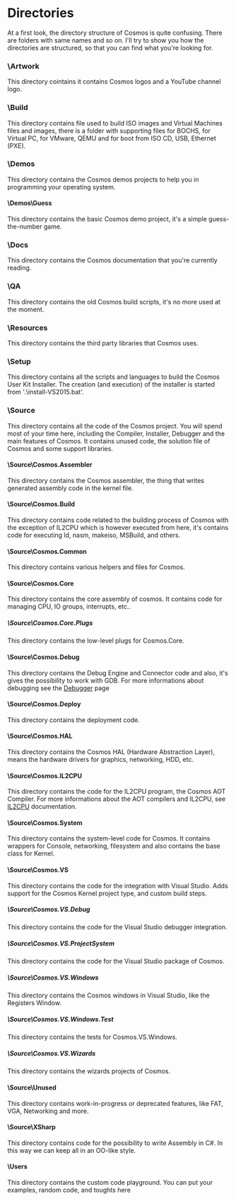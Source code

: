 

# Directories

At a first look, the directory structure of Cosmos is quite confusing. There are folders with same names and so on. I'll try to show you how the directories are structured, so that you can find what you're looking for.

### \Artwork

This directory cointains it contains Cosmos logos and a YouTube channel logo.

### \Build

This directory contains file used to build ISO images and Virtual Machines files and images, there is a folder with supporting files for BOCHS, for Virtual PC, for VMware, QEMU and for boot from ISO CD, USB, Ethernet (PXE).

### \Demos

This directory contains the Cosmos demos projects to help you in programming your operating system.

#### \Demos\Guess

This directory contains the basic Cosmos demo project, it's a simple guess-the-number game.

### \Docs

This directory contains the Cosmos documentation that you're currently reading.

### \QA

This directory contains the old Cosmos build scripts, it's no more used at the moment.

### \Resources

This directory contains the third party libraries that Cosmos uses.

### \Setup

This directory contains all the scripts and languages to build the Cosmos User Kit Installer. The creation (and execution) of the installer is started from '.\install-VS2015.bat'.

### \Source

This directory contains all the code of the Cosmos project. You will spend most of your time here, including the Compiler, Installer, Debugger and the main features of Cosmos. It contains unused code, the solution file of Cosmos and some support libraries.

#### \Source\Cosmos.Assembler

This directory contains the Cosmos assembler, the thing that writes generated assembly code in the kernel file.

#### \Source\Cosmos.Build

This directory contains code related to the building process of Cosmos with the exception of
IL2CPU which is however executed from here, it's contains code for executing ld,
nasm, makeiso, MSBuild, and others.

#### \Source\Cosmos.Common

This directory contains various helpers and files for Cosmos.

#### \Source\Cosmos.Core

This directory contains the core assembly of cosmos. It contains code for managing CPU, IO groups, interrupts, etc..

##### \Source\Cosmos.Core.Plugs

This directory contains the low-level plugs for Cosmos.Core.

#### \Source\Cosmos.Debug

This directory contains the Debug Engine and Connector code and also, it's gives the possibility to
work with GDB. For more informations about debugging see the [Debugger](debugger.htm) page

#### \Source\Cosmos.Deploy

This directory contains the deployment code.

#### \Source\Cosmos.HAL

This directory contains the Cosmos HAL (Hardware Abstraction Layer), means the hardware drivers for graphics, networking, HDD, etc.

#### \Source\Cosmos.IL2CPU

This directory contains the code for the IL2CPU program, the Cosmos AOT Compiler. For more
informations about the AOT compilers and IL2CPU, see [IL2CPU](https://github.com/CosmosOS/Cosmos/blob/master/Docs/Compiler/il2cpu.md) documentation.

#### \Source\Cosmos.System

This directory contains the system-level code for Cosmos. It contains wrappers for Console, networking, filesystem and also contains the base class for Kernel.

#### \Source\Cosmos.VS

This directory contains the code for the integration with Visual Studio. Adds support for the Cosmos Kernel project type, and custom build steps.

##### \Source\Cosmos.VS.Debug

This directory contains the code for the Visual Studio debugger integration.

##### \Source\Cosmos.VS.ProjectSystem

This directory contains the code for the Visual Studio package of Cosmos.

##### \Source\Cosmos.VS.Windows

This directory contains the Cosmos windows in Visual Studio, like the Registers Window.

##### \Source\Cosmos.VS.Windows.Test

This directory contains the tests for Cosmos.VS.Windows.

##### \Source\Cosmos.VS.Wizards

This directory contains the wizards projects of Cosmos.

#### \Source\Unused

This directory contains work-in-progress or deprecated features, like FAT, VGA, Networking and more.

#### \Source\XSharp

This directory contains code for the possibility to write Assembly in C#. In this way we can keep all in an OO-like style.

#### \Users

This directory contains the custom code playground. You can put your examples, random code, and toughts
here

